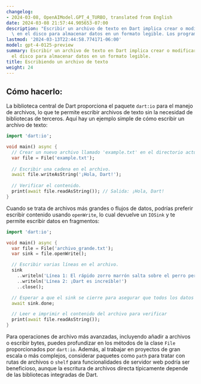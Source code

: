 ```yaml
---
changelog:
- 2024-03-08, OpenAIModel.GPT_4_TURBO, translated from English
date: 2024-03-08 21:57:44.905653-07:00
description: "Escribir un archivo de texto en Dart implica crear o modificar archivos\
  \ en el disco para almacenar datos en un formato legible. Los programadores lo hacen\u2026"
lastmod: '2024-03-13T22:44:58.774171-06:00'
model: gpt-4-0125-preview
summary: Escribir un archivo de texto en Dart implica crear o modificar archivos en
  el disco para almacenar datos en un formato legible.
title: Escribiendo un archivo de texto
weight: 24
---
```


## Cómo hacerlo:
La biblioteca central de Dart proporciona el paquete `dart:io` para el manejo de archivos, lo que te permite escribir archivos de texto sin la necesidad de bibliotecas de terceros. Aquí hay un ejemplo simple de cómo escribir un archivo de texto:

```dart
import 'dart:io';

void main() async {
  // Crear un nuevo archivo llamado 'example.txt' en el directorio actual.
  var file = File('example.txt');
  
  // Escribir una cadena en el archivo.
  await file.writeAsString('¡Hola, Dart!');
  
  // Verificar el contenido.
  print(await file.readAsString()); // Salida: ¡Hola, Dart!
}
```

Cuando se trata de archivos más grandes o flujos de datos, podrías preferir escribir contenido usando `openWrite`, lo cual devuelve un `IOSink` y te permite escribir datos en fragmentos:

```dart
import 'dart:io';

void main() async {
  var file = File('archivo_grande.txt');
  var sink = file.openWrite();

  // Escribir varias líneas en el archivo.
  sink
    ..writeln('Línea 1: El rápido zorro marrón salta sobre el perro perezoso.')
    ..writeln('Línea 2: ¡Dart es increíble!')
    ..close();

  // Esperar a que el sink se cierre para asegurar que todos los datos estén escritos en el archivo.
  await sink.done;

  // Leer e imprimir el contenido del archivo para verificar
  print(await file.readAsString());
}
```

Para operaciones de archivo más avanzadas, incluyendo añadir a archivos o escribir bytes, puedes profundizar en los métodos de la clase `File` proporcionados por `dart:io`. Además, al trabajar en proyectos de gran escala o más complejos, considerar paquetes como `path` para tratar con rutas de archivos o `shelf` para funcionalidades de servidor web podría ser beneficioso, aunque la escritura de archivos directa típicamente depende de las bibliotecas integradas de Dart.
